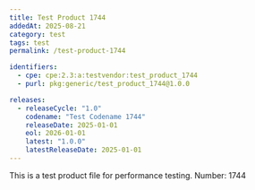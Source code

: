 ```yaml
---
title: Test Product 1744
addedAt: 2025-08-21
category: test
tags: test
permalink: /test-product-1744

identifiers:
  - cpe: cpe:2.3:a:testvendor:test_product_1744
  - purl: pkg:generic/test_product_1744@1.0.0

releases:
  - releaseCycle: "1.0"
    codename: "Test Codename 1744"
    releaseDate: 2025-01-01
    eol: 2026-01-01
    latest: "1.0.0"
    latestReleaseDate: 2025-01-01
---
```


This is a test product file for performance testing. Number: 1744
